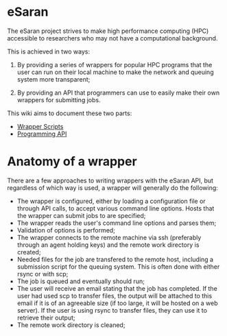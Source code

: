 # eSaran #

The eSaran project strives to make high performance computing (HPC) accessible to researchers who may not have a computational background.

This is achieved in two ways:

1) By providing a series of wrappers for popular HPC programs that the user can run on their local machine to make the network and queuing system more transparent;

2) By providing an API that programmers can use to easily make their own wrappers for submitting jobs.

This wiki aims to document these two parts:

  * [Wrapper Scripts](eSaranWrappers.md)
  * [Programming API](eSaranAPI.md)

# Anatomy of a wrapper #

There are a few approaches to writing wrappers with the eSaran API, but regardless of which way is used, a wrapper will generally do the following:

  * The wrapper is configured, either by loading a configuration file or through API calls, to accept various command line options. Hosts that the wrapper can submit jobs to are specified;
  * The wrapper reads the user's command line options and parses them;
  * Validation of options is performed;
  * The wrapper connects to the remote machine via ssh (preferably through an agent holding keys) and the remote work directory is created;
  * Needed files for the job are transfered to the remote host, including a submission script for the queuing system. This is often done with either rsync or with scp;
  * The job is queued and eventually should run;
  * The user will receive an email stating that the job has completed. If the user had used scp to transfer files, the output will be attached to this email if it is of an agreeable size (if too large, it will be hosted on a web server). If the user is using rsync to transfer files, they can use it to retrieve their output;
  * The remote work directory is cleaned;
